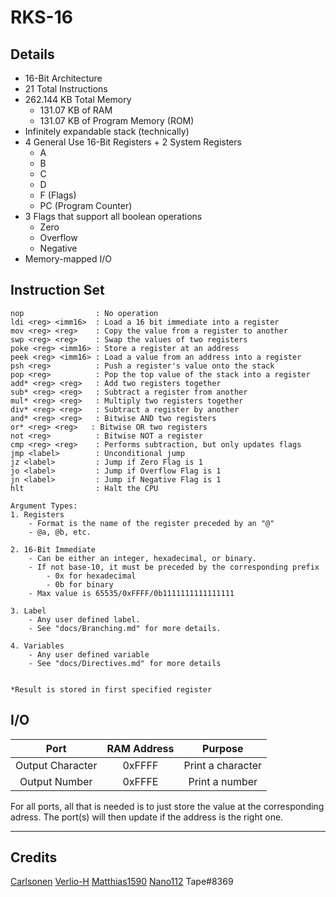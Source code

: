# RKS-16

## Details
- 16-Bit Architecture
- 21 Total Instructions
- 262.144 KB Total Memory
    - 131.07 KB of RAM
    - 131.07 KB of Program Memory (ROM)
- Infinitely expandable stack (technically)
- 4 General Use 16-Bit Registers + 2 System Registers
    - A
    - B
    - C
    - D
    - F (Flags)
    - PC (Program Counter)
- 3 Flags that support all boolean operations
    - Zero
    - Overflow
    - Negative
- Memory-mapped I/O


## Instruction Set
```
nop                : No operation
ldi <reg> <imm16>  : Load a 16 bit immediate into a register
mov <reg> <reg>    : Copy the value from a register to another
swp <reg> <reg>    : Swap the values of two registers
poke <reg> <imm16> : Store a register at an address
peek <reg> <imm16> : Load a value from an address into a register
psh <reg>          : Push a register's value onto the stack
pop <reg>          : Pop the top value of the stack into a register
add* <reg> <reg>   : Add two registers together
sub* <reg> <reg>   : Subtract a register from another
mul* <reg> <reg>   : Multiply two registers together
div* <reg> <reg>   : Subtract a register by another
and* <reg> <reg>   : Bitwise AND two registers
or* <reg> <reg>   : Bitwise OR two registers
not <reg>          : Bitwise NOT a register
cmp <reg> <reg>    : Performs subtraction, but only updates flags
jmp <label>        : Unconditional jump
jz <label>         : Jump if Zero Flag is 1
jo <label>         : Jump if Overflow Flag is 1
jn <label>         : Jump if Negative Flag is 1
hlt                : Halt the CPU

Argument Types:
1. Registers
    - Format is the name of the register preceded by an "@"
    - @a, @b, etc.

2. 16-Bit Immediate
    - Can be either an integer, hexadecimal, or binary.
    - If not base-10, it must be preceded by the corresponding prefix
        - 0x for hexadecimal
        - 0b for binary
    - Max value is 65535/0xFFFF/0b1111111111111111

3. Label
    - Any user defined label.
    - See "docs/Branching.md" for more details.

4. Variables
    - Any user defined variable
    - See "docs/Directives.md" for more details


*Result is stored in first specified register
```

## I/O
| Port              | RAM Address | Purpose           |
|:-----------------:|:-----------:|:-----------------:|
| Output Character  | 0xFFFF      | Print a character |
| Output Number     | 0xFFFE      | Print a number    |

For all ports, all that is needed is to just store the value at the corresponding adress. The port(s) will then update if the address is the right one.

---
## Credits
[Carlsonen](https://github.com/Carlsonen)
[Verlio-H](https://github.com/Verlio-H)
[Matthias1590](https://github.com/Matthias1590)
[Nano112](https://github.com/Nano112)
Tape#8369
